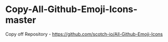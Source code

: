 # Copy-All-Github-Emoji-Icons-master
Copy off Repository - https://github.com/scotch-io/All-Github-Emoji-Icons
